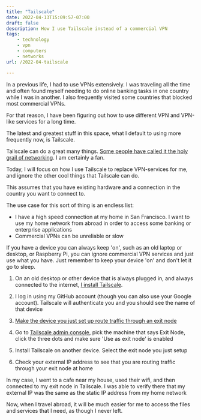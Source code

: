 ```yaml
---
title: "Tailscale"
date: 2022-04-13T15:09:57-07:00
draft: false
description: How I use Tailscale instead of a commercial VPN
tags: 
    - technology
    - vpn
    - computers
    - networks
url: /2022-04-tailscale

---
```

In a previous life, I had to use VPNs extensively. I was traveling all the time and often found myself needing to do online banking tasks in one country while I was in another. I also frequently visited some countries that blocked most commercial VPNs.

For that reason, I have been figuring out how to use different VPN and VPN-like services for a long time.

The latest and greatest stuff in this space, what I default to using more frequently now, is Tailscale.

Tailscale can do a great many things. [Some people have called it the holy grail of networking](https://www.thesmarthomebook.com/2021/07/24/the-holy-grail-of-networking-tailscale/). I am certainly a fan.

Today, I will focus on how I use Tailscale to replace VPN-services for me, and ignore the other cool things that Tailscale can do.

This assumes that you have existing hardware and a connection in the country you want to connect to.

The use case for this sort of thing is an endless list:

- I have a high speed connection at my home in San Francisco. I want to use my home network from abroad in order to access some banking or enterprise applications
- Commercial VPNs can be unreliable or slow

If you have a device you can always keep 'on', such as an old laptop or desktop, or Raspberry Pi, you can ignore commercial VPN services and just use what you have. Just remember to keep your device 'on' and don't let it go to sleep.

1. On an old desktop or other device that is always plugged in, and always connected to the internet, [I install Tailscale](https://tailscale.com/download/).

2. I log in using my GitHub account (though you can also use your Google account). Tailscale will authenticate you and you should see the name of that device

3. [Make the device you just set up route traffic through an exit node](https://tailscale.com/kb/1103/exit-nodes/)

4. Go to [Tailscale admin console](https://login.tailscale.com/admin/machines), pick the machine that says Exit Node, click the three dots and make sure 'Use as exit node' is enabled

5. Install Tailscale on another device. Select the exit node you just setup

6. Check your external IP address to see that you are routing traffic through your exit node at home 

In my case, I went to a cafe near my house, used their wifi, and then connected to my exit node in Tailscale. I was able to verify there that my external IP was the same as the static IP address from my home network

Now, when I travel abroad, it will be much easier for me to access the files and services that I need, as though I never left.
